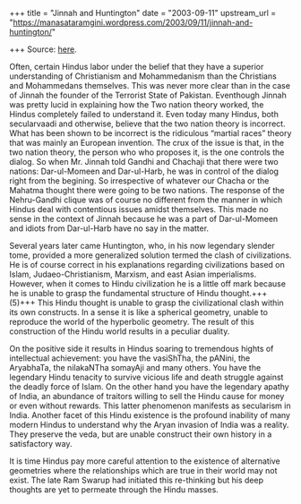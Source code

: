 +++
title = "Jinnah and Huntington"
date = "2003-09-11"
upstream_url = "https://manasataramgini.wordpress.com/2003/09/11/jinnah-and-huntington/"

+++
Source: [here](https://manasataramgini.wordpress.com/2003/09/11/jinnah-and-huntington/).

Often, certain Hindus labor under the belief that they have a superior understanding of Christianism and Mohammedanism than the Christians and Mohammedans themselves. This was never more clear than in the case of Jinnah the founder of the Terrorist State of Pakistan. Eventhough Jinnah was pretty lucid in explaining how the Two nation theory worked, the Hindus completely failed to understand it. Even today many Hindus, both secularvaadi and otherwise, believe that the two nation theory is incorrect. What has been shown to be incorrect is the ridiculous “martial races” theory that was mainly an European invention. The crux of the issue is that, in the two nation theory, the person who who proposes it, is the one controls the dialog. So when Mr. Jinnah told Gandhi and Chachaji that there were two nations: Dar-ul-Momeen and Dar-ul-Harb, he was in control of the dialog right from the begining. So irrespective of whatever our Chacha or the Mahatma thought there were going to be two nations. The response of the Nehru-Gandhi clique was of course no different from the manner in which Hindus deal with contentious issues amidst themselves. This made no sense in the context of Jinnah because he was a part of Dar-ul-Momeen and idiots from Dar-ul-Harb have no say in the matter.

Several years later came Huntington, who, in his now legendary slender tome, provided a more generalized solution termed the clash of civilizations. He is of course correct in his explanations regarding civilizations based on Islam, Judaeo-Christianism, Marxism, and east Asian imperialisms. However, when it comes to Hindu civilization he is a little off mark because he is unable to grasp the fundamental structure of Hindu thought.+++(5)+++ This Hindu thought is unable to grasp the civilizational clash within its own constructs. In a sense it is like a spherical geometry, unable to reproduce the world of the hyperbolic geometry. The result of this construction of the Hindu world results in a peculiar duality. 

On the positive side it results in Hindus soaring to tremendous hights of intellectual achievement: you have the vasiShTha, the pANini, the AryabhaTa, the nilakaNTha somayAji and many others. You have the legendary Hindu tenacity to survive vicious life and death struggle against the deadly force of Islam. On the other hand you have the legendary apathy of India, an abundance of traitors willing to sell the Hindu cause for money or even without rewards. This latter phenomenon manifests as secularism in India. Another facet of this Hindu existence is the profound inability of many modern Hindus to understand why the Aryan invasion of India was a reality. They preserve the veda, but are unable construct their own history in a satisfactory way.

It is time Hindus pay more careful attention to the existence of alternative geometries where the relationships which are true in their world may not exist. The late Ram Swarup had initiated this re-thinking but his deep thoughts are yet to permeate through the Hindu masses.

